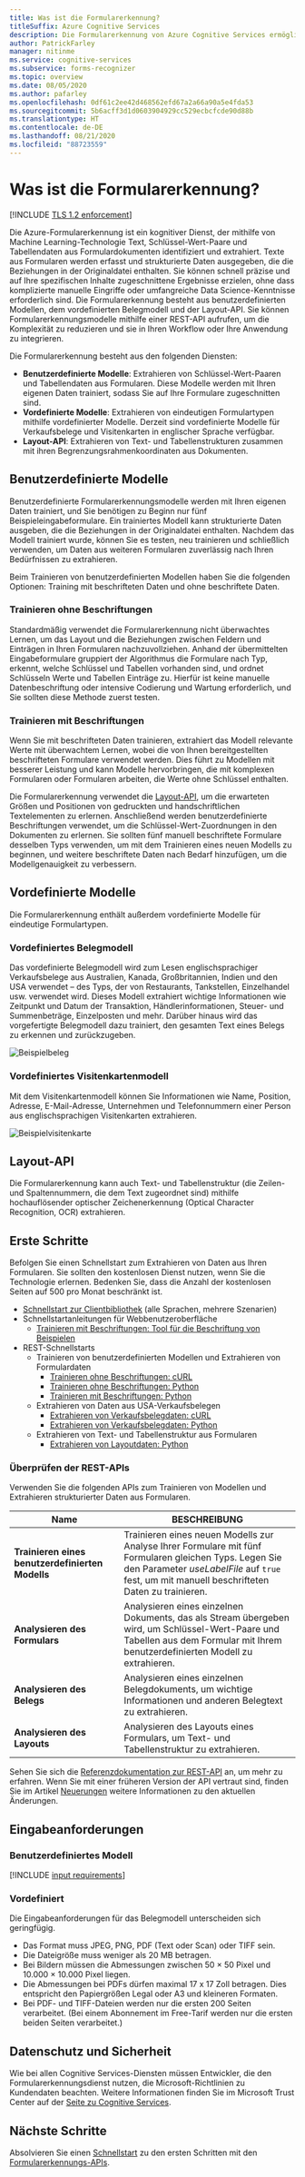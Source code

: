 ```yaml
---
title: Was ist die Formularerkennung?
titleSuffix: Azure Cognitive Services
description: Die Formularerkennung von Azure Cognitive Services ermöglicht Ihnen das Identifizieren und Extrahieren von Schlüssel/Wert-Paaren und Tabellendaten aus Formulardokumenten.
author: PatrickFarley
manager: nitinme
ms.service: cognitive-services
ms.subservice: forms-recognizer
ms.topic: overview
ms.date: 08/05/2020
ms.author: pafarley
ms.openlocfilehash: 0df61c2ee42d468562efd67a2a66a90a5e4fda53
ms.sourcegitcommit: 5b6acff3d1d0603904929cc529ecbcfcde90d88b
ms.translationtype: HT
ms.contentlocale: de-DE
ms.lasthandoff: 08/21/2020
ms.locfileid: "88723559"
---
```

# <a name="what-is-form-recognizer"></a>Was ist die Formularerkennung?

[!INCLUDE [TLS 1.2 enforcement](../../../includes/cognitive-services-tls-announcement.md)]

Die Azure-Formularerkennung ist ein kognitiver Dienst, der mithilfe von Machine Learning-Technologie Text, Schlüssel-Wert-Paare und Tabellendaten aus Formulardokumenten identifiziert und extrahiert. Texte aus Formularen werden erfasst und strukturierte Daten ausgegeben, die die Beziehungen in der Originaldatei enthalten. Sie können schnell präzise und auf Ihre spezifischen Inhalte zugeschnittene Ergebnisse erzielen, ohne dass komplizierte manuelle Eingriffe oder umfangreiche Data Science-Kenntnisse erforderlich sind. Die Formularerkennung besteht aus benutzerdefinierten Modellen, dem vordefinierten Belegmodell und der Layout-API. Sie können Formularerkennungsmodelle mithilfe einer REST-API aufrufen, um die Komplexität zu reduzieren und sie in Ihren Workflow oder Ihre Anwendung zu integrieren.

Die Formularerkennung besteht aus den folgenden Diensten:
* **Benutzerdefinierte Modelle**: Extrahieren von Schlüssel-Wert-Paaren und Tabellendaten aus Formularen. Diese Modelle werden mit Ihren eigenen Daten trainiert, sodass Sie auf Ihre Formulare zugeschnitten sind.
* **Vordefinierte Modelle**: Extrahieren von eindeutigen Formulartypen mithilfe vordefinierter Modelle. Derzeit sind vordefinierte Modelle für Verkaufsbelege und Visitenkarten in englischer Sprache verfügbar.
* **Layout-API**: Extrahieren von Text- und Tabellenstrukturen zusammen mit ihren Begrenzungsrahmenkoordinaten aus Dokumenten.

<!-- add diagram -->

## <a name="custom-models"></a>Benutzerdefinierte Modelle

Benutzerdefinierte Formularerkennungsmodelle werden mit Ihren eigenen Daten trainiert, und Sie benötigen zu Beginn nur fünf Beispieleingabeformulare. Ein trainiertes Modell kann strukturierte Daten ausgeben, die die Beziehungen in der Originaldatei enthalten. Nachdem das Modell trainiert wurde, können Sie es testen, neu trainieren und schließlich verwenden, um Daten aus weiteren Formularen zuverlässig nach Ihren Bedürfnissen zu extrahieren.

Beim Trainieren von benutzerdefinierten Modellen haben Sie die folgenden Optionen: Training mit beschrifteten Daten und ohne beschriftete Daten.

### <a name="train-without-labels"></a>Trainieren ohne Beschriftungen

Standardmäßig verwendet die Formularerkennung nicht überwachtes Lernen, um das Layout und die Beziehungen zwischen Feldern und Einträgen in Ihren Formularen nachzuvollziehen. Anhand der übermittelten Eingabeformulare gruppiert der Algorithmus die Formulare nach Typ, erkennt, welche Schlüssel und Tabellen vorhanden sind, und ordnet Schlüsseln Werte und Tabellen Einträge zu. Hierfür ist keine manuelle Datenbeschriftung oder intensive Codierung und Wartung erforderlich, und Sie sollten diese Methode zuerst testen.

### <a name="train-with-labels"></a>Trainieren mit Beschriftungen

Wenn Sie mit beschrifteten Daten trainieren, extrahiert das Modell relevante Werte mit überwachtem Lernen, wobei die von Ihnen bereitgestellten beschrifteten Formulare verwendet werden. Dies führt zu Modellen mit besserer Leistung und kann Modelle hervorbringen, die mit komplexen Formularen oder Formularen arbeiten, die Werte ohne Schlüssel enthalten.

Die Formularerkennung verwendet die [Layout-API](#layout-api), um die erwarteten Größen und Positionen von gedruckten und handschriftlichen Textelementen zu erlernen. Anschließend werden benutzerdefinierte Beschriftungen verwendet, um die Schlüssel-Wert-Zuordnungen in den Dokumenten zu erlernen. Sie sollten fünf manuell beschriftete Formulare desselben Typs verwenden, um mit dem Trainieren eines neuen Modells zu beginnen, und weitere beschriftete Daten nach Bedarf hinzufügen, um die Modellgenauigkeit zu verbessern.

## <a name="prebuilt-models"></a>Vordefinierte Modelle

Die Formularerkennung enthält außerdem vordefinierte Modelle für eindeutige Formulartypen.
### <a name="prebuilt-receipt-model"></a>Vordefiniertes Belegmodell
Das vordefinierte Belegmodell wird zum Lesen englischsprachiger Verkaufsbelege aus Australien, Kanada, Großbritannien, Indien und den USA verwendet – des Typs, der von Restaurants, Tankstellen, Einzelhandel usw. verwendet wird. Dieses Modell extrahiert wichtige Informationen wie Zeitpunkt und Datum der Transaktion, Händlerinformationen, Steuer- und Summenbeträge, Einzelposten und mehr. Darüber hinaus wird das vorgefertigte Belegmodell dazu trainiert, den gesamten Text eines Belegs zu erkennen und zurückzugeben. 

![Beispielbeleg](./media/contoso-receipt-small.png)

### <a name="prebuilt-business-cards-model"></a>Vordefiniertes Visitenkartenmodell
Mit dem Visitenkartenmodell können Sie Informationen wie Name, Position, Adresse, E-Mail-Adresse, Unternehmen und Telefonnummern einer Person aus englischsprachigen Visitenkarten extrahieren. 

![Beispielvisitenkarte](./media/business-card-english.jpg)

## <a name="layout-api"></a>Layout-API

Die Formularerkennung kann auch Text- und Tabellenstruktur (die Zeilen- und Spaltennummern, die dem Text zugeordnet sind) mithilfe hochauflösender optischer Zeichenerkennung (Optical Character Recognition, OCR) extrahieren.

## <a name="get-started"></a>Erste Schritte

Befolgen Sie einen Schnellstart zum Extrahieren von Daten aus Ihren Formularen. Sie sollten den kostenlosen Dienst nutzen, wenn Sie die Technologie erlernen. Bedenken Sie, dass die Anzahl der kostenlosen Seiten auf 500 pro Monat beschränkt ist.

* [Schnellstart zur Clientbibliothek](./quickstarts/client-library.md) (alle Sprachen, mehrere Szenarien)
* Schnellstartanleitungen für Webbenutzeroberfläche
  * [Trainieren mit Beschriftungen: Tool für die Beschriftung von Beispielen](quickstarts/label-tool.md)
* REST-Schnellstarts
  * Trainieren von benutzerdefinierten Modellen und Extrahieren von Formulardaten
    * [Trainieren ohne Beschriftungen: cURL](quickstarts/curl-train-extract.md)
    * [Trainieren ohne Beschriftungen: Python](quickstarts/python-train-extract.md)
    * [Trainieren mit Beschriftungen: Python](quickstarts/python-labeled-data.md)
  * Extrahieren von Daten aus USA-Verkaufsbelegen
    * [Extrahieren von Verkaufsbelegdaten: cURL](quickstarts/curl-receipts.md)
    * [Extrahieren von Verkaufsbelegdaten: Python](quickstarts/python-receipts.md)
  * Extrahieren von Text- und Tabellenstruktur aus Formularen
    * [Extrahieren von Layoutdaten: Python](quickstarts/python-layout.md)


### <a name="review-the-rest-apis"></a>Überprüfen der REST-APIs

Verwenden Sie die folgenden APIs zum Trainieren von Modellen und Extrahieren strukturierter Daten aus Formularen.

|Name |BESCHREIBUNG |
|---|---|
| **Trainieren eines benutzerdefinierten Modells**| Trainieren eines neuen Modells zur Analyse Ihrer Formulare mit fünf Formularen gleichen Typs. Legen Sie den Parameter _useLabelFile_ auf `true` fest, um mit manuell beschrifteten Daten zu trainieren. |
| **Analysieren des Formulars** |Analysieren eines einzelnen Dokuments, das als Stream übergeben wird, um Schlüssel-Wert-Paare und Tabellen aus dem Formular mit Ihrem benutzerdefinierten Modell zu extrahieren.  |
| **Analysieren des Belegs** |Analysieren eines einzelnen Belegdokuments, um wichtige Informationen und anderen Belegtext zu extrahieren.|
| **Analysieren des Layouts** |Analysieren des Layouts eines Formulars, um Text- und Tabellenstruktur zu extrahieren.|

Sehen Sie sich die [Referenzdokumentation zur REST-API](https://westus2.dev.cognitive.microsoft.com/docs/services/form-recognizer-api-v2/operations/AnalyzeWithCustomForm) an, um mehr zu erfahren. Wenn Sie mit einer früheren Version der API vertraut sind, finden Sie im Artikel [Neuerungen](./whats-new.md) weitere Informationen zu den aktuellen Änderungen.

## <a name="input-requirements"></a>Eingabeanforderungen
### <a name="custom-model"></a>Benutzerdefiniertes Modell

[!INCLUDE [input requirements](./includes/input-requirements.md)]

### <a name="prebuilt"></a>Vordefiniert

Die Eingabeanforderungen für das Belegmodell unterscheiden sich geringfügig.

* Das Format muss JPEG, PNG, PDF (Text oder Scan) oder TIFF sein.
* Die Dateigröße muss weniger als 20 MB betragen.
* Bei Bildern müssen die Abmessungen zwischen 50 × 50 Pixel und 10.000 × 10.000 Pixel liegen.
* Die Abmessungen bei PDFs dürfen maximal 17 x 17 Zoll betragen. Dies entspricht den Papiergrößen Legal oder A3 und kleineren Formaten.
* Bei PDF- und TIFF-Dateien werden nur die ersten 200 Seiten verarbeitet. (Bei einem Abonnement im Free-Tarif werden nur die ersten beiden Seiten verarbeitet.)

## <a name="data-privacy-and-security"></a>Datenschutz und Sicherheit

Wie bei allen Cognitive Services-Diensten müssen Entwickler, die den Formularerkennungsdienst nutzen, die Microsoft-Richtlinien zu Kundendaten beachten. Weitere Informationen finden Sie im Microsoft Trust Center auf der [Seite zu Cognitive Services](https://www.microsoft.com/trustcenter/cloudservices/cognitiveservices).

## <a name="next-steps"></a>Nächste Schritte

Absolvieren Sie einen [Schnellstart](quickstarts/curl-train-extract.md) zu den ersten Schritten mit den [Formularerkennungs-APIs](https://westus2.dev.cognitive.microsoft.com/docs/services/form-recognizer-api-v2/operations/AnalyzeWithCustomForm).